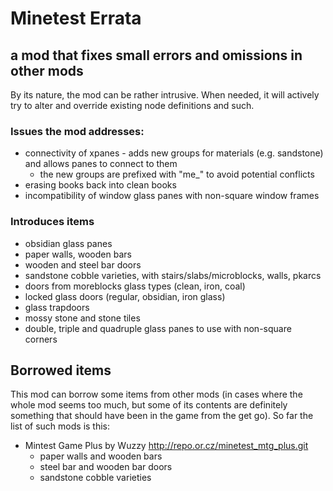 # Minetest Errata
## a mod that fixes small errors and omissions in other mods

By its nature, the mod can be rather intrusive. When needed, it will actively try to alter and override existing node definitions and such.

### Issues the mod addresses:
* connectivity of xpanes - adds new groups for materials (e.g. sandstone) and allows panes to connect to them
    * the new groups are prefixed with "me_" to avoid potential conflicts
* erasing books back into clean books
* incompatibility of window glass panes with non-square window frames

### Introduces items
* obsidian glass panes
* paper walls, wooden bars
* wooden and steel bar doors
* sandstone cobble varieties, with stairs/slabs/microblocks, walls, pkarcs
* doors from moreblocks glass types (clean, iron, coal)
* locked glass doors (regular, obsidian, iron glass)
* glass trapdoors
* mossy stone and stone tiles
* double, triple and quadruple glass panes to use with non-square corners

## Borrowed items

This mod can borrow some items from other mods (in cases where the whole mod seems too much, but some of its contents are definitely something that should have been in the game from the get go). So far the list of such mods is this:

* Mintest Game Plus by Wuzzy http://repo.or.cz/minetest_mtg_plus.git
    * paper walls and wooden bars
    * steel bar and wooden bar doors
    * sandstone cobble varieties
